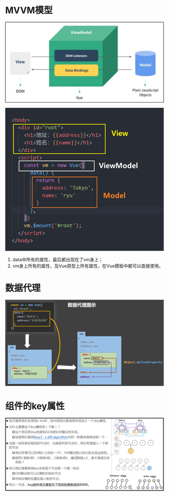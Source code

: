 # MVVM模型

![image-20240707225450181](./assets/image-20240707225450181.png)

![image-20240707225339755](./assets/image-20240707225339755.png)

1. data中所有的属性，最后都出现在了vm身上；
2. vm身上所有的属性，及Vue原型上所有属性，在Vue模板中都可以直接使用。

# 数据代理

![image-20240713135649925](./assets/image-20240713135649925.png)

# 组件的key属性

![image-20250101140023587](./assets/image-20250101140023587.png)
